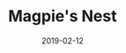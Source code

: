 ---
title: Magpie's Nest
titleID: magpie-s-nest-obrien.md
key: D
rhythm: reel
date: 2019-02-12
location: Other
tags: obrien
regtuneoftheweek:
slowtuneoftheweek:
mp3_file:
mp3_source:
mp3_licence:
mp3_url:
alt_mp3_url:
source: Wellington
abc_source: Wellington Tunebook Collection
abc_url: /tunebooks/other/obrien.pdf
abc: |
    X:43
    T:Magpie's Nest
    C:Trad, arr. Paddy O'Brien
    T:Set: Magpie's Nest/Chattering Magpie/Kerry
    R:reel
    I:speed 350
    M:C|
    K:D
    B2|:AddA BAFA|BdAF GFED|FAAB AFEF|ABde fddB|
    ~A2 dA BAFA|BdAF GFED|FAAB AFEF|ABde fdd2:|
    e2|:faaf ~e2 de|fdec dcBA|fa~a2 bafd|ABde fdde|
    faaf ~e2de|fdec dcBA|~F2 AF ~G2BG|ABde fd d2:|
    

---